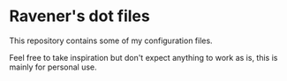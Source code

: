 # Ravener's dot files
This repository contains some of my configuration files.

Feel free to take inspiration but don't expect anything to work as is, this is mainly for personal use.
